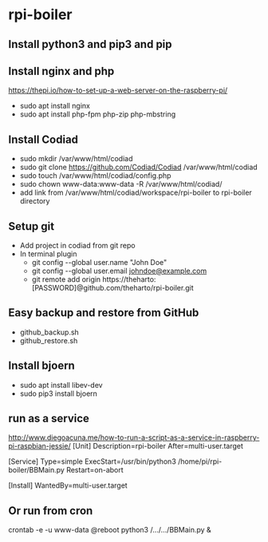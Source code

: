 # rpi-boiler

## Install python3 and pip3 and pip

## Install nginx and php
https://thepi.io/how-to-set-up-a-web-server-on-the-raspberry-pi/  
- sudo apt install nginx  
- sudo apt install php-fpm php-zip php-mbstring  

## Install Codiad
- sudo mkdir /var/www/html/codiad
- sudo git clone https://github.com/Codiad/Codiad /var/www/html/codiad  
- sudo touch /var/www/html/codiad/config.php  
- sudo chown www-data:www-data -R /var/www/html/codiad/
- add link from /var/www/html/codiad/workspace/rpi-boiler to rpi-boiler directory

## Setup git  
- Add project in codiad from git repo  
- In terminal plugin  
  - git config --global user.name "John Doe"  
  - git config --global user.email johndoe@example.com  
  - git remote add origin https://theharto:[PASSWORD]@github.com/theharto/rpi-boiler.git  

## Easy backup and restore from GitHub  
- github_backup.sh  
- github_restore.sh  

## Install bjoern  
- sudo apt install libev-dev  
- sudo pip3 install bjoern  


## run as a service
http://www.diegoacuna.me/how-to-run-a-script-as-a-service-in-raspberry-pi-raspbian-jessie/
[Unit]
Description=rpi-boiler
After=multi-user.target

[Service]
Type=simple
ExecStart=/usr/bin/python3 /home/pi/rpi-boiler/BBMain.py
Restart=on-abort

[Install]
WantedBy=multi-user.target

## Or run from cron
crontab -e -u www-data
@reboot python3 /.../.../BBMain.py &


